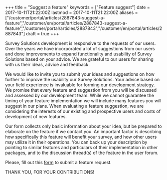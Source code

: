 ﻿+++
title = "Suggest a feature"
keywords = ["Feature suggest"]
date = 2017-10-11T21:22:00Z
lastmod = 2017-10-11T21:22:00Z
aliases = ["/customer/portal/articles/2887843-suggest-a-feature","/customer/en/portal/articles/2887843-suggest-a-feature","/customer/portal/articles/2887843","/customer/en/portal/articles/2887843"]
draft = true
+++

Survey Solutions development is responsive to the requests of our users.
Over the years we have incorporated a lot of suggestions from our users
and done improvements to expand functionality and usability of Survey
Solutions based on your advice. We are grateful to our users for sharing
with us their ideas, advice and feedback.  
  
We would like to invite you to submit your ideas and suggestions on how
further to improve the usability our Survey Solutions. Your advice based
on your field experience is invaluable for forming our development
strategy. We promise that every feature and suggestion from you will be
discussed and assessed by our development team. While we cannot
guarantee the timing of your feature implementation we will include many
features you will suggest in our plans. When evaluating a feature
suggestion, we are considering the interests of our existing and
prospective users and costs of development of new features.   
  
Our form collects only basic information about your idea, but be
prepared to elaborate on the feature if we contact you. An important
factor is describing how specifically this feature will benefit your
survey, and how other users may utilize it in their operations. You can
back up your description by pointing to similar features and particulars
of their implementation in other packages, and to the discussion
thread(s) of the feature in the user forum.  
  
Please, fill out this
[form](https://docs.google.com/forms/d/e/1FAIpQLSc7HFPVMEhmKf7E-GFlbBYhCConJtxhO4JSEnI1Pyujw-3nXg/viewform#start=invite)
to submit a feature request.  
  
THANK YOU, FOR YOUR CONTRIBUTIONS!
